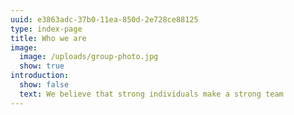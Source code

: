 ```yaml
---
uuid: e3863adc-37b0-11ea-850d-2e728ce88125
type: index-page
title: Who we are
image:
  image: /uploads/group-photo.jpg
  show: true
introduction:
  show: false
  text: We believe that strong individuals make a strong team
---
```

